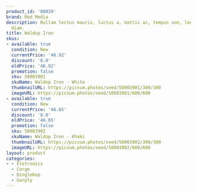 ```yaml
---
product_id: '00039'
brand: Red Media
description: Nullam lectus mauris, luctus a, mattis ac, tempus non, leo. Nullam non
  diam.
title: Waldop Iron
skus:
- available: true
  condition: New
  currentPrice: '46.92'
  discount: '0.0'
  oldPrice: '46.92'
  promotion: false
  sku: S0003901
  skuName: Waldop Iron - White
  thumbnailURL: https://picsum.photos/seed/S0003901/300/300
  imageURL: https://picsum.photos/seed/S0003901/600/600
- available: true
  condition: New
  currentPrice: '46.65'
  discount: '0.0'
  oldPrice: '46.65'
  promotion: false
  sku: S0003902
  skuName: Waldop Iron - Khaki
  thumbnailURL: https://picsum.photos/seed/S0003902/300/300
  imageURL: https://picsum.photos/seed/S0003902/600/600
layout: product
categories:
- - Eletronics
  - Corge
  - Dinglebop
  - Garply
---
```

